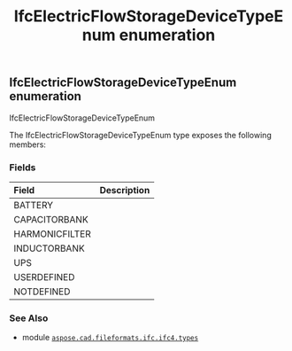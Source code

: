 ﻿---
title: IfcElectricFlowStorageDeviceTypeEnum enumeration
second_title: Aspose.CAD for Python via .NET API References
description: 
type: docs
weight: 2640
url: /python-net/aspose.cad.fileformats.ifc.ifc4.types/ifcelectricflowstoragedevicetypeenum/
is_root: false
---

## IfcElectricFlowStorageDeviceTypeEnum enumeration

IfcElectricFlowStorageDeviceTypeEnum



The IfcElectricFlowStorageDeviceTypeEnum type exposes the following members:

### Fields
| Field | Description |
| :- | :- |
| BATTERY |  |
| CAPACITORBANK |  |
| HARMONICFILTER |  |
| INDUCTORBANK |  |
| UPS |  |
| USERDEFINED |  |
| NOTDEFINED |  |



### See Also
* module [`aspose.cad.fileformats.ifc.ifc4.types`](..)
